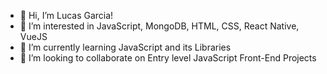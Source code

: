 - 👋 Hi, I’m Lucas Garcia! 
- 👀 I’m interested in JavaScript, MongoDB, HTML, CSS, React Native, VueJS 
- 🌱 I’m currently learning JavaScript and its Libraries  
- 💞️ I’m looking to collaborate on Entry level JavaScript Front-End Projects

<!---
LucasG95/LucasG95 is a ✨ special ✨ repository because its `README.md` (this file) appears on your GitHub profile.
You can click the Preview link to take a look at your changes.
--->
